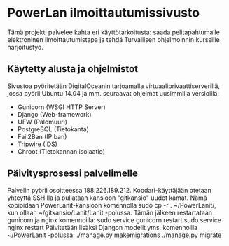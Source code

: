 <h1>PowerLan ilmoittautumissivusto</h1>

Tämä projekti palvelee kahta eri käyttötarkoitusta: saada pelitapahtumalle
elektroninen ilmoittautumistapa ja tehdä Turvallisen ohjelmoinnin kurssille
harjoitustyö.

<h2>Käytetty alusta ja ohjelmistot</h2>

Sivustoa pyöritetään DigitalOceanin tarjoamalla virtuaaliprivaattiserverillä,
jossa pyörii Ubuntu 14.04 ja mm. seuraavat ohjelmat uusimmilla versioilla:
<ul>
   <li>Gunicorn (WSGI HTTP Server)</li>
   <li>Django (Web-framework)</li>
   <li>UFW (Palomuuri)</li>
   <li>PostgreSQL (Tietokanta)</li>
   <li>Fail2Ban (IP ban)</li>
   <li>Tripwire (IDS)</li>
   <li>Chroot (Tietokannan isolaatio)</li>
</ul>

<h2>Päivitysprosessi palvelimelle</h2>

Palvelin pyörii osoitteessa 188.226.189.212. Koodari-käyttäjään otetaan yhteyttä SSH:lla
ja pullataan kansioon "gitkansio" uudet kamat. Nämä kopioidaan PowerLanit-kansioon komennolla
sudo cp -r . ~/PowerLanit/, kun ollaan ~/gitkansio/Lanit/Lanit -polussa. Tämän jälkeen restartataan
gunicorn ja nginx komennoilla:
sudo service gunicorn restart
sudo service nginx restart
Päivitetään lisäksi Djangon modelit yms. komennoilla ~/PowerLanit -polussa:
./manage.py makemigrations
./manage.py migrate
